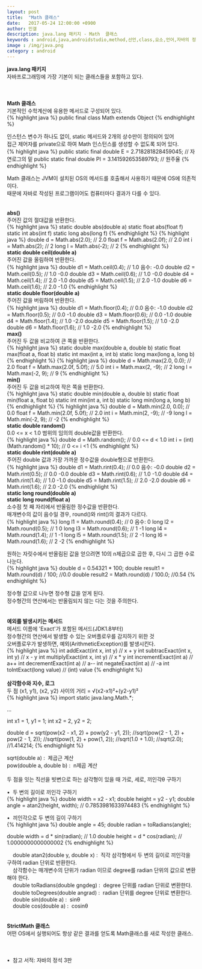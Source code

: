 ```yaml
---
layout: post
title:  "Math 클래스"
date:   2017-05-24 12:00:00 +0900
author: 민갤
description: java.lang 패키지 - Math  클래스
keywords : android,java,androidstudio,method,선언,class,요소,언어,자바의 정석,프로그래밍,java.lang,패키지,Math
image : /img/java.png
category : android
---
```

<div><strong class="h2">java.lang 패키지</strong></div>
<div>자바프로그래밍에 가장 기본이 되는 클래스들을 포함하고 있다.</div>
<br>
<br>
<br>

<div><strong class="h2">Math 클래스</strong></div>
<div>기본적인 수학계산에 유용한 메서드로 구성되어 있다.</div>
{% highlight java %}
public final class Math extends Object 
{% endhighlight %}<p></p>
<div>인스턴스 변수가 하나도 없이, static 메서드와 2개의 상수만이 정의되어 있어</div>
<div>접근 제어자를 private으로 하여 Math 인스턴스를 생성할 수 없도록 되어 있다.</div>
{% highlight java %}
public static final double E = 2.718281828459045;     // 자연로그의 밑
public static final double PI = 3.141592653589793;    // 원주율
{% endhighlight %}<p></p>
<div>Math 클래스는 JVM이 설치된 OS의 메서드를 호출해서 사용하기 때문에 OS에 의존적이다.</div>
<div>때문에 자바로 작성된 프로그램이어도 컴퓨터마다 결과가 다를 수 있다.</div>
<br>
<br>


<div><strong>abs()</strong></div>
<div>주어진 값의 절대값을 반환한다.</div>
{% highlight java %}
static double abs(double a)
static float abs(float f)
static int abs(int f)
static long abs(long f)
{% endhighlight %}
{% highlight java %}
double d = Math.abs(2.0);    // 2.0
float f = Math.abs(2.0f);    // 2.0
int i = Math.abs(2);         // 2
long l = Math.abs(-2);       // 2
{% endhighlight %}
<br>

<div><strong>static double ceil(double a)</strong></div>
<div>주어진 값을 올림하여 반환한다.</div>
{% highlight java %}
double d1 = Math.ceil(0.4);    // 1.0   음수: -0.0 
double d2 = Math.ceil(0.5);    // 1.0        -0.0
double d3 = Math.ceil(0.6);    // 1.0        -0.0
double d4 = Math.ceil(1.4);    // 2.0        -1.0
double d5 = Math.ceil(1.5);    // 2.0        -1.0
double d6 = Math.ceil(1.6);    // 2.0        -1.0
{% endhighlight %}
<br>

<div><strong>static double floor(double a)</strong></div>
<div>주어진 값을 버림하여 반환한다.</div>
{% highlight java %}
double d1 = Math.floor(0.4);   // 0.0   음수: -1.0
double d2 = Math.floor(0.5);   // 0.0        -1.0
double d3 = Math.floor(0.6);   // 0.0        -1.0
double d4 = Math.floor(1.4);   // 1.0        -2.0
double d5 = Math.floor(1.5);   // 1.0        -2.0
double d6 = Math.floor(1.6);   // 1.0        -2.0
{% endhighlight %}
<br>

<div><strong>max()</strong></div>
<div>주어진 두 값을 비교하여 큰 쪽을 반환한다.</div>
{% highlight java %}
static double max(double a, double b)
static float max(float a, float b)
static int max(int a, int b)
static long max(long a, long b)
{% endhighlight %}
{% highlight java %}
double d = Math.max(2.0, 0.0);         // 2.0
float f = Math.max(2.0f, 5.0f);        // 5.0
int i = Math.max(2, -9);               // 2
long l = Math.max(-2, 9);              // 9
{% endhighlight %}
<br>

<div><strong>min()</strong></div>
<div>주어진 두 값을 비교하여 작은 쪽을 반환한다.</div>
{% highlight java %}
static double min(double a, double b)
static float min(float a, float b)
static int min(int a, int b)
static long min(long a, long b)
{% endhighlight %}
{% highlight java %}
double d = Math.min(2.0, 0.0);         // 0.0
float f = Math.min(2.0f, 5.0f);        // 2.0
int i = Math.min(2, -9);               // -9
long l = Math.min(-2, 9);              // -2
{% endhighlight %}
<br>

<div><strong>static double random()</strong></div>
<div>0.0 <= x < 1.0 범위의 임의의 double값을 반환한다.</div>
{% highlight java %}
double d = Math.random();              // 0.0 <= d < 1.0
int i = (int) (Math.random() * 10);    // 0 <= i <1
{% endhighlight %}
<br>

<div><strong>static double rint(double a)</strong></div>
<div>주어진 double 값과 가장 가까운 정수값을 double형으로 반환한다.</div>
{% highlight java %}
double d1 = Math.rint(0.4);   // 0.0   음수: -0.0
double d2 = Math.rint(0.5);   // 0.0        -0.0
double d3 = Math.rint(0.6);   // 1.0        -1.0
double d4 = Math.rint(1.4);   // 1.0        -1.0
double d5 = Math.rint(1.5);   // 2.0        -2.0
double d6 = Math.rint(1.6);   // 2.0        -2.0
{% endhighlight %}
<br>

<div><strong>static long round(double a)</strong></div>
<div><strong>static long round(float a)</strong></div>
<div>소수점 첫 째 자리에서 반올림한 정수값을 반환한다.</div>
<div>매개변수의 값이 음수일 경우, round()와 rint()의 결과가 다르다.</div>
{% highlight java %}
long l1 = Math.round(0.4);    // 0   음수: 0 
long l2 = Math.round(0.5);    // 1        0
long l3 = Math.round(0.6);    // 1       -1
long l4 = Math.round(1.4);    // 1       -1
long l5 = Math.round(1.5);    // 2       -1
long l6 = Math.round(1.6);    // 2       -2
{% endhighlight %}<p></p>
<div>원하는 자릿수에서 반올림된 값을 얻으려면 10의 n제곱으로 곱한 후, 다시 그 곱한 수로 나눈다.</div>
{% highlight java %}
double d = 0.54321 * 100; 
double result1 = Math.round(d) / 100;        //0.0
double result2 = Math.round(d) / 100.0;      //0.54
{% endhighlight %}<p></p>
<div>정수형 값으로 나누면 정수형 값을 얻게 된다.</div>
<div>정수형간의 연산에서는 반올림되지 않는 다는 것을 주의한다.</div>
<br>
<br>

<div><strong>예외를 발생시키는 메서드</strong></div>
<div>메서드 이름에 'Exact'가 포함된 메서드(JDK1.8부터)</div>
<div>정수형간의 연산에서 발생할 수 있는 오버플로우를 감지하기 위한 것</div>
<div>오버플로우가 발생하면, 예외(ArithmeticException)를 발생시킨다.</div>
{% highlight java %}
int addExact(int x, int y)             // x + y
int subtracExact(int x, int y)         // x - y
int multiplyExact(int x, int y)        // x * y
int incrementExact(int a)              // a++
int decrementExact(int a)              // a--
int negateExact(int a)                 // -a
int toIntExact(long value)             // (int) value
{% endhighlight %}
<br>
<br>

<div><strong>삼각함수와 지수, 로그</strong></div>
<div>두 점 (x1, y1), (x2, y2) 사이의 거리 = √(x2-x1)²+(y2-y1)²</div>
{% highlight java %}
import static java.lang.Math.*;

...

int x1 = 1, y1 = 1;
int x2 = 2, y2 = 2;

double d = sqrt(pow(x2 - x1, 2) + pow(y2 - y1, 2));
         //sqrt(pow(2 - 1, 2) + pow(2 - 1, 2));
	 //sqrt(pow(1, 2) + pow(1, 2));
	 //sqrt(1.0 + 1.0);
	 //sqrt(2.0);
	 //1.414214;
{% endhighlight %}<p></p>
<div>sqrt(double a) :&nbsp; 제곱근 계산</div>
<div>pow(double a, double b) :&nbsp; n제곱 계산</div>
<br>
<div>두 점을 잇는 직선을 빗변으로 하는 삼각형이 있을 때 가로, 세로, 끼인각θ 구하기</div><p></p>
<div>&#149;&nbsp; 두 변의 길이로 끼인각 구하기</div>
{% highlight java %}
double width = x2 - x1;
double height = y2 - y1;
double angle = atan2(height, width);   // 0.7853981633974483
{% endhighlight %}<p></p>
<div>&#149;&nbsp; 끼인각으로 두 변의 길이 구하기</div>
{% highlight java %}
double angle = 45;
double radian = toRadians(angle);

double width = d *  sin(radian);       // 1.0
double height = d * cos(radian);       // 1.0000000000000002
{% endhighlight %}<p></p>
<div>&nbsp; &nbsp; double atan2(double y, double x) :&nbsp; 직각 삼각형에서 두 변의 길이로 끼인각을 구하여 radian 단위로 반환한다.</div>
<div>&nbsp; &nbsp; 삼각함수는 매개변수의 단위가 radian 이므로 degree를 radian 단위의 값으로 변환해야 한다.</div>
<div>&nbsp; &nbsp; double toRadians(double gngdeg) :&nbsp; degree 단위를 radian 단위로 변환한다.</div>
<div>&nbsp; &nbsp; double toDegrees(double angrad) :&nbsp; radian 단위를 degree 단위로 변환한다.</div>
<div>&nbsp; &nbsp; double sin(double a) :&nbsp; sinθ</div>
<div>&nbsp; &nbsp; double cos(double a) :&nbsp; cosinθ</div>
<br>
<br>

<div><strong>StrictMath 클래스</strong></div>
<div>어떤 OS에서 실행되어도 항상 같은 결과를 얻도록 Math클래스를 새로 작성한 클래스.</div>

<br>
<br>
<br>
&#149;&nbsp; 참고 서적: 자바의 정석 3판
